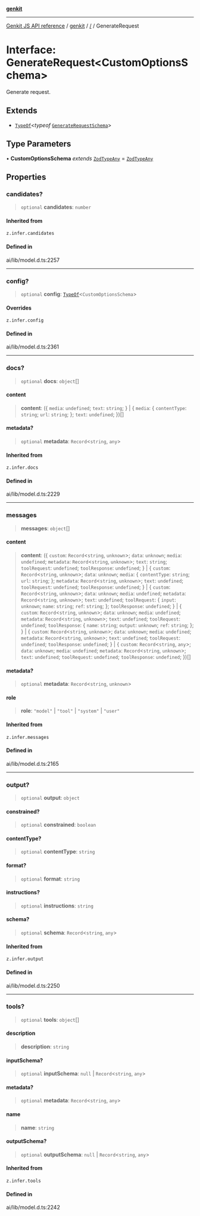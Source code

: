[**genkit**](../README.md)

***

[Genkit JS API reference](../../README.md) / [genkit](../README.md) / [/](../README.md) / GenerateRequest

# Interface: GenerateRequest\<CustomOptionsSchema\>

Generate request.

## Extends

- [`TypeOf`](../namespaces/z/type-aliases/TypeOf.md)\<*typeof* [`GenerateRequestSchema`](../model/variables/GenerateRequestSchema.md)\>

## Type Parameters

• **CustomOptionsSchema** *extends* [`ZodTypeAny`](../namespaces/z/type-aliases/ZodTypeAny.md) = [`ZodTypeAny`](../namespaces/z/type-aliases/ZodTypeAny.md)

## Properties

### candidates?

> `optional` **candidates**: `number`

#### Inherited from

`z.infer.candidates`

#### Defined in

ai/lib/model.d.ts:2257

***

### config?

> `optional` **config**: [`TypeOf`](../namespaces/z/type-aliases/TypeOf.md)\<`CustomOptionsSchema`\>

#### Overrides

`z.infer.config`

#### Defined in

ai/lib/model.d.ts:2361

***

### docs?

> `optional` **docs**: `object`[]

#### content

> **content**: (\{ `media`: `undefined`; `text`: `string`; \} \| \{ `media`: \{ `contentType`: `string`; `url`: `string`; \}; `text`: `undefined`; \})[]

#### metadata?

> `optional` **metadata**: `Record`\<`string`, `any`\>

#### Inherited from

`z.infer.docs`

#### Defined in

ai/lib/model.d.ts:2229

***

### messages

> **messages**: `object`[]

#### content

> **content**: (\{ `custom`: `Record`\<`string`, `unknown`\>; `data`: `unknown`; `media`: `undefined`; `metadata`: `Record`\<`string`, `unknown`\>; `text`: `string`; `toolRequest`: `undefined`; `toolResponse`: `undefined`; \} \| \{ `custom`: `Record`\<`string`, `unknown`\>; `data`: `unknown`; `media`: \{ `contentType`: `string`; `url`: `string`; \}; `metadata`: `Record`\<`string`, `unknown`\>; `text`: `undefined`; `toolRequest`: `undefined`; `toolResponse`: `undefined`; \} \| \{ `custom`: `Record`\<`string`, `unknown`\>; `data`: `unknown`; `media`: `undefined`; `metadata`: `Record`\<`string`, `unknown`\>; `text`: `undefined`; `toolRequest`: \{ `input`: `unknown`; `name`: `string`; `ref`: `string`; \}; `toolResponse`: `undefined`; \} \| \{ `custom`: `Record`\<`string`, `unknown`\>; `data`: `unknown`; `media`: `undefined`; `metadata`: `Record`\<`string`, `unknown`\>; `text`: `undefined`; `toolRequest`: `undefined`; `toolResponse`: \{ `name`: `string`; `output`: `unknown`; `ref`: `string`; \}; \} \| \{ `custom`: `Record`\<`string`, `unknown`\>; `data`: `unknown`; `media`: `undefined`; `metadata`: `Record`\<`string`, `unknown`\>; `text`: `undefined`; `toolRequest`: `undefined`; `toolResponse`: `undefined`; \} \| \{ `custom`: `Record`\<`string`, `any`\>; `data`: `unknown`; `media`: `undefined`; `metadata`: `Record`\<`string`, `unknown`\>; `text`: `undefined`; `toolRequest`: `undefined`; `toolResponse`: `undefined`; \})[]

#### metadata?

> `optional` **metadata**: `Record`\<`string`, `unknown`\>

#### role

> **role**: `"model"` \| `"tool"` \| `"system"` \| `"user"`

#### Inherited from

`z.infer.messages`

#### Defined in

ai/lib/model.d.ts:2165

***

### output?

> `optional` **output**: `object`

#### constrained?

> `optional` **constrained**: `boolean`

#### contentType?

> `optional` **contentType**: `string`

#### format?

> `optional` **format**: `string`

#### instructions?

> `optional` **instructions**: `string`

#### schema?

> `optional` **schema**: `Record`\<`string`, `any`\>

#### Inherited from

`z.infer.output`

#### Defined in

ai/lib/model.d.ts:2250

***

### tools?

> `optional` **tools**: `object`[]

#### description

> **description**: `string`

#### inputSchema?

> `optional` **inputSchema**: `null` \| `Record`\<`string`, `any`\>

#### metadata?

> `optional` **metadata**: `Record`\<`string`, `any`\>

#### name

> **name**: `string`

#### outputSchema?

> `optional` **outputSchema**: `null` \| `Record`\<`string`, `any`\>

#### Inherited from

`z.infer.tools`

#### Defined in

ai/lib/model.d.ts:2242
